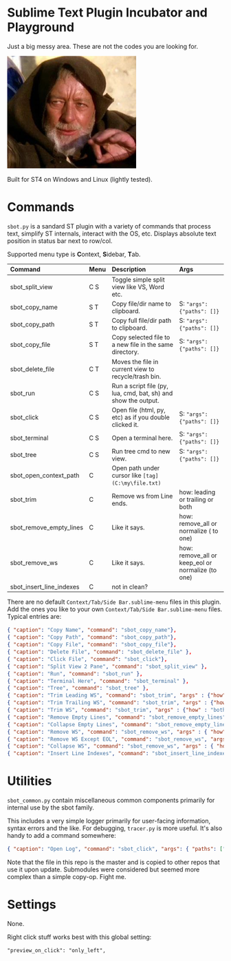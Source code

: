 # Sublime Text Plugin Incubator and Playground

Just a big messy area. These are not the codes you are looking for.

![owk](owk.jpg)

Built for ST4 on Windows and Linux (lightly tested).


# Commands

`sbot.py` is a sandard ST plugin with a variety of commands that process text, simplify ST internals,
interact with the OS, etc. Displays absolute text position in status bar next to row/col.

Supported menu type is <b>C</b>ontext, <b>S</b>idebar, <b>T</b>ab.

| Command                 | Menu | Description                                                    | Args                       |
| :--------               | :--- | :------------                                                  | :-------                   |
| sbot_split_view         | C S  | Toggle simple split view like VS, Word etc.                    |                            |
| sbot_copy_name          | S T  | Copy file/dir name to clipboard.                               | S: `"args": {"paths": []}` |
| sbot_copy_path          | S T  | Copy full file/dir path to clipboard.                          | S: `"args": {"paths": []}` |
| sbot_copy_file          | S T  | Copy selected file to a new file in the same directory.        | S: `"args": {"paths": []}` |
| sbot_delete_file        | C T  | Moves the file in current view to recycle/trash bin.           |                            |
| sbot_run                | C S  | Run a script file (py, lua, cmd, bat, sh) and show the output. |                            |
| sbot_click              | C S  | Open file (html, py, etc) as if you double clicked it.         | S: `"args": {"paths": []}` |
| sbot_terminal           | C S  | Open a terminal here.                                          | S: `"args": {"paths": []}` |
| sbot_tree               | C S  | Run tree cmd to new view.                                      | S: `"args": {"paths": []}` |
| sbot_open_context_path  | C    | Open path under cursor like `[tag](C:\my\file.txt)`            |                            |
| sbot_trim               | C    | Remove ws from Line ends.  | how: leading or trailing or both                               |
| sbot_remove_empty_lines | C    | Like it says.              | how: remove_all or normalize ( to one)                         |
| sbot_remove_ws          | C    | Like it says.              | how: remove_all or keep_eol or normalize (to one)              |
| sbot_insert_line_indexes| C    | not in clean?              |                                                                |


There are no default `Context/Tab/Side Bar.sublime-menu` files in this plugin.
Add the ones you like to your own `Context/Tab/Side Bar.sublime-menu` files. Typical entries are:
``` json
{ "caption": "Copy Name", "command": "sbot_copy_name"},
{ "caption": "Copy Path", "command": "sbot_copy_path"},
{ "caption": "Copy File", "command": "sbot_copy_file"},
{ "caption": "Delete File", "command": "sbot_delete_file" },
{ "caption": "Click File", "command": "sbot_click"},
{ "caption": "Split View 2 Pane", "command": "sbot_split_view" },
{ "caption": "Run", "command": "sbot_run" },
{ "caption": "Terminal Here", "command": "sbot_terminal" },
{ "caption": "Tree", "command": "sbot_tree" },
{ "caption": "Trim Leading WS", "command": "sbot_trim", "args" : {"how" : "leading"}  },
{ "caption": "Trim Trailing WS", "command": "sbot_trim", "args" : {"how" : "trailing"}  },
{ "caption": "Trim WS", "command": "sbot_trim", "args" : {"how" : "both"}  },
{ "caption": "Remove Empty Lines", "command": "sbot_remove_empty_lines", "args" : { "how" : "remove_all" } },
{ "caption": "Collapse Empty Lines", "command": "sbot_remove_empty_lines", "args" : { "how" : "normalize" } },
{ "caption": "Remove WS", "command": "sbot_remove_ws", "args" : { "how" : "remove_all" } },
{ "caption": "Remove WS Except EOL", "command": "sbot_remove_ws", "args" : { "how" : "keep_eol" } },
{ "caption": "Collapse WS", "command": "sbot_remove_ws", "args" : { "how" : "normalize" } },
{ "caption": "Insert Line Indexes", "command": "sbot_insert_line_indexes" },
```


# Utilities

`sbot_common.py` contain miscellaneous common components primarily for internal use by the sbot family.

This includes a very simple logger primarily for user-facing information, syntax errors and the
like. For debugging, `tracer.py` is more useful. It's also handy to add a command somewhere:

``` json
{ "caption": "Open Log", "command": "sbot_click", "args": { "paths": ["$APPDATA\\Sublime Text\\Packages\\User\\.SbotStore\\sbot.log"]} },
```

Note that the file in this repo is the master and is copied to other repos that use it upon update.
Submodules were considered but seemed more complex than a simple copy-op. Fight me.

# Settings

None.

Right click stuff works best with this global setting:
```
"preview_on_click": "only_left",
```
